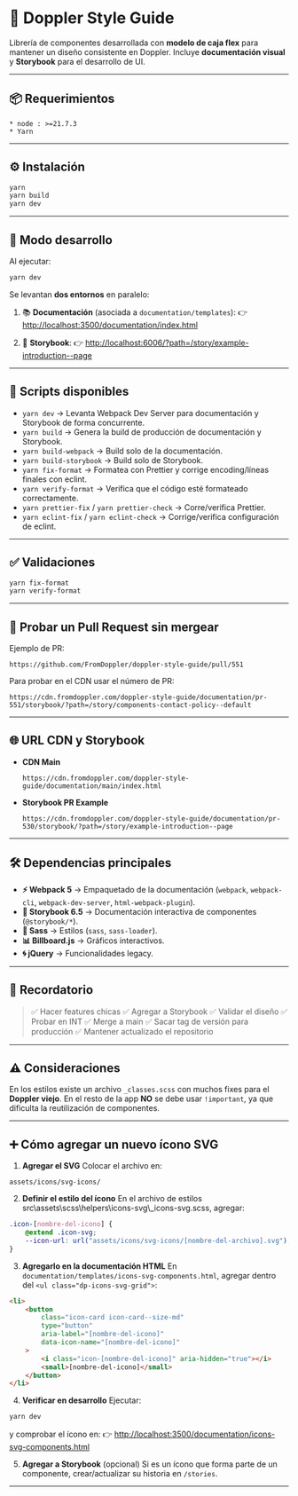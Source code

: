 # 🎨 Doppler Style Guide

Librería de componentes desarrollada con **modelo de caja flex** para mantener un diseño consistente en Doppler.
Incluye **documentación visual** y **Storybook** para el desarrollo de UI.

---

## 📦 Requerimientos

```
* node : >=21.7.3
* Yarn
```

---

## ⚙️ Instalación

```bash
yarn
yarn build
yarn dev
```

---

## 🚀 Modo desarrollo

Al ejecutar:

```bash
yarn dev
```

Se levantan **dos entornos** en paralelo:

1. 📚 **Documentación** (asociada a `documentation/templates`):
    👉 [http://localhost:3500/documentation/index.html](http://localhost:3500/documentation/index.html)

2. 🧩 **Storybook**:
    👉 [http://localhost:6006/?path=/story/example-introduction--page](http://localhost:6006/?path=/story/example-introduction--page)

---

## 📜 Scripts disponibles

- `yarn dev` → Levanta Webpack Dev Server para documentación y Storybook de forma concurrente.
- `yarn build` → Genera la build de producción de documentación y Storybook.
- `yarn build-webpack` → Build solo de la documentación.
- `yarn build-storybook` → Build solo de Storybook.
- `yarn fix-format` → Formatea con Prettier y corrige encoding/líneas finales con eclint.
- `yarn verify-format` → Verifica que el código esté formateado correctamente.
- `yarn prettier-fix` / `yarn prettier-check` → Corre/verifica Prettier.
- `yarn eclint-fix` / `yarn eclint-check` → Corrige/verifica configuración de eclint.

---

## ✅ Validaciones

```bash
yarn fix-format
yarn verify-format
```

---

## 🧪 Probar un Pull Request sin mergear

Ejemplo de PR:

```
https://github.com/FromDoppler/doppler-style-guide/pull/551
```

Para probar en el CDN usar el número de PR:

```
https://cdn.fromdoppler.com/doppler-style-guide/documentation/pr-551/storybook/?path=/story/components-contact-policy--default
```

---

## 🌐 URL CDN y Storybook

- **CDN Main**

    ```
    https://cdn.fromdoppler.com/doppler-style-guide/documentation/main/index.html
    ```

- **Storybook PR Example**
    ```
    https://cdn.fromdoppler.com/doppler-style-guide/documentation/pr-530/storybook/?path=/story/example-introduction--page
    ```

---

## 🛠 Dependencias principales

- **⚡ Webpack 5** → Empaquetado de la documentación (`webpack`, `webpack-cli`, `webpack-dev-server`, `html-webpack-plugin`).
- **🧩 Storybook 6.5** → Documentación interactiva de componentes (`@storybook/*`).
- **🎨 Sass** → Estilos (`sass`, `sass-loader`).
- **📊 Billboard.js** → Gráficos interactivos.
- **🌀 jQuery** → Funcionalidades legacy.

---

## 📌 Recordatorio

> ✅ Hacer features chicas
> ✅ Agregar a Storybook
> ✅ Validar el diseño
> ✅ Probar en INT
> ✅ Merge a main
> ✅ Sacar tag de versión para producción
> ✅ Mantener actualizado el repositorio

---

## ⚠️ Consideraciones

En los estilos existe un archivo `_classes.scss` con muchos fixes para el **Doppler viejo**.
En el resto de la app **NO** se debe usar `!important`, ya que dificulta la reutilización de componentes.

---

## ➕ Cómo agregar un nuevo ícono SVG

1. **Agregar el SVG**
    Colocar el archivo en:

```
assets/icons/svg-icons/
```

2. **Definir el estilo del ícono**
    En el archivo de estilos src\assets\scss\helpers\icons-svg\\_icons-svg.scss, agregar:

```scss
.icon-[nombre-del-icono] {
    @extend .icon-svg;
    --icon-url: url("assets/icons/svg-icons/[nombre-del-archivo].svg");
}
```

3. **Agregarlo en la documentación HTML**
    En `documentation/templates/icons-svg-components.html`, agregar dentro del `<ul class="dp-icons-svg-grid">`:

```html
<li>
    <button
        class="icon-card icon-card--size-md"
        type="button"
        aria-label="[nombre-del-icono]"
        data-icon-name="[nombre-del-icono]"
    >
        <i class="icon-[nombre-del-icono]" aria-hidden="true"></i>
        <small>[nombre-del-icono]</small>
    </button>
</li>
```

4. **Verificar en desarrollo**
    Ejecutar:

```bash
yarn dev
```

y comprobar el ícono en:
👉 [http://localhost:3500/documentation/icons-svg-components.html](http://localhost:3500/documentation/icons-svg-components.html)

5. **Agregar a Storybook** (opcional)
    Si es un ícono que forma parte de un componente, crear/actualizar su historia en `/stories`.

---
